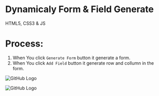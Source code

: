 # Dynamicaly Form & Field Generate
HTML5, CSS3 &amp; JS

# Process:
1. When You click `Generate Form` button it generate a form.
2. When You click `Add Field` button it generate row and collumn in the form.

![GitHub Logo](https://github.com/ruoffice71/dynamicaly_form_and_field_generate/blob/main/README/Screenshots/Screenshot%202023-10-08%20105529.png)

![GitHub Logo](https://github.com/ruoffice71/dynamicaly_form_and_field_generate/blob/main/README/Screenshots/Screenshot%202023-10-08%20105529.png)
